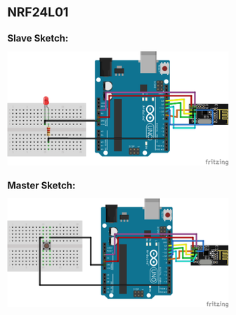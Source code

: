 # NRF24L01

## Slave Sketch:

<img src="Slave_Sketch.png"/>

## Master Sketch:

<img src="Master_Sketch.png"/>
